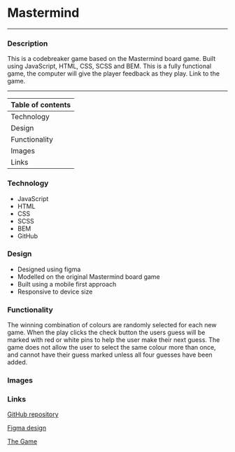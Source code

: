 # **Mastermind**
***

### **Description**
This is a codebreaker game based on the Mastermind board game. 
Built using JavaScript, HTML, CSS, SCSS and BEM. This is a fully functional game, the computer will give the player feedback as they play. Link to the game.


---
| **Table of contents** |
|---|
| Technology |
| Design |
| Functionality |
| Images |
| Links |


### **Technology**
*   JavaScript
*   HTML
*   CSS
*   SCSS
*   BEM
*   GitHub


### **Design**
*   Designed using figma
*   Modelled on the original Mastermind board game
*   Built using a mobile first approach
*   Responsive to device size


### **Functionality**
The winning combination of colours are randomly selected for each new game. When the play clicks the check button the users guess will be marked with red or white pins to help the user make their next guess. The game does not allow the user to select the same colour more than once, and cannot have their guess marked unless all four guesses have been added.


### **Images**


### **Links**
[GitHub repository](https://github.com/OBuckland/mastermind-game "Link to GitHub")

[Figma design](https://www.figma.com/file/qVo0wg0ADB6dlIlPcCml8z/Mastermind "Link to Figma")

[The Game](https://obuckland.github.io/mastermind-game/ "Link to Game")
